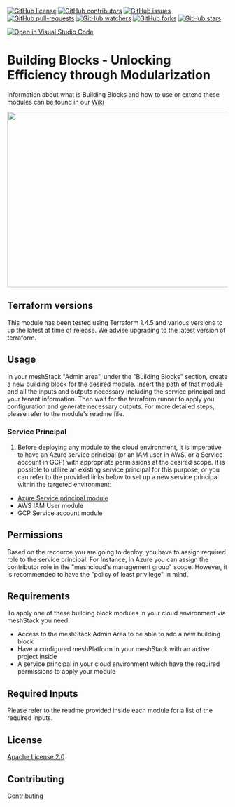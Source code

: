 
[![GitHub license](https://img.shields.io/github/license/meshcloud/building-blocks.svg)](https://github.com/meshcloud/building-blocks/blob/main/LICENSE)
[![GitHub contributors](https://img.shields.io/github/contributors/meshcloud/building-blocks.svg)](https://github.com/meshcloud/building-blocks/graphs/contributors)
[![GitHub issues](https://img.shields.io/github/issues/meshcloud/building-blocks.svg)](https://github.com/meshcloud/building-blocks/issues)
[![GitHub pull-requests](https://img.shields.io/github/issues-pr/meshcloud/building-blocks.svg)](https://github.com/meshcloud/building-blocks/pulls/)
[![GitHub watchers](https://img.shields.io/github/watchers/meshcloud/building-blocks.svg?style=social&label=Watch&maxAge=2592000)](https://GitHub.com/meshcloud/building-blocks/watchers/)
[![GitHub forks](https://img.shields.io/github/forks/meshcloud/building-blocks.svg?style=social&label=Fork&maxAge=2592000)](https://GitHub.com/meshcloud/building-blocks/network/)
[![GitHub stars](https://img.shields.io/github/stars/meshcloud/building-blocks.svg?style=social&label=Star&maxAge=2592000)](https://GitHub.com/meshcloud/building-blocks/stargazers/)

[![Open in Visual Studio Code](https://img.shields.io/static/v1?logo=visualstudiocode&label=&message=Open%20in%20Visual%20Studio%20Code&labelColor=2c2c32&color=007acc&logoColor=007acc)](https://open.vscode.dev/meshcloud/building-blocks)

# Building Blocks - Unlocking Efficiency through Modularization
Information about what is Building Blocks and how to use or extend these modules can be found in our [Wiki](https://github.com/meshcloud/Building-Blocks/wiki)
<p align="center">
<img src="https://github.com/meshcloud/building-blocks/assets/96071919/fcc374fe-8f52-4503-812d-e2434b898794"  width="600" height="400" />
</p>

## Terraform versions
This module has been tested using Terraform 1.4.5 and various versions to up the latest at time of release. We advise upgrading to the latest version of terraform.

## Usage
In your meshStack "Admin area", under the "Building Blocks" section, create a new building block for the desired module. Insert the path of that module and all the inputs and outputs necessary including the service principal and your tenant information. Then wait for the terraform runner to apply you configuration and generate necessary outputs.
For more detailed steps, please refer to the module's readme file.

### Service Principal
1. Before deploying any module to the cloud environment, it is imperative to have an Azure service principal (or an IAM user in AWS, or a Service account in GCP) with appropriate permissions at the desired scope. It is possible to utilize an existing service principal for this purpose, or you can refer to the provided links below to set up a new service principal within the targeted environment:

- [Azure Service principal module](https://github.com/meshcloud/Building-Blocks/wiki/Azure-service-principal-module)
- AWS IAM User module
- GCP Service account module
 
## Permissions
Based on the recource you are going to deploy, you have to assign required role to the service principal. For Instance, in Azure you can assign the contributor role in the "meshcloud's management group" scope. However, it is recommended to have the "policy of least privilege" in mind. 

## Requirements
To apply one of these building block modules in your cloud environment via meshStack you need:
- Access to the meshStack Admin Area to be able to add a new building block
- Have a configured meshPlatform in your meshStack with an active project inside
- A service principal in your cloud environment which have the required permissions to apply your module

## Required Inputs
Please refer to the readme provided inside each module for a list of the required inputs.

## License
[Apache License 2.0](https://github.com/meshcloud/Building-Blocks/blob/main/LICENSE)

## Contributing
[Contributing](https://github.com/meshcloud/Building-Blocks/wiki/Contributing)
